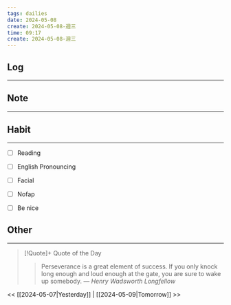 ```yaml
---
tags: dailies  
date: 2024-05-08
create: 2024-05-08-週三
time: 09:17
create: 2024-05-08-週三
---
```


## Log
---


## Note
---

## Habit
---
- [ ] Reading
- [ ] English Pronouncing
- [ ] Facial
- [ ] Nofap
- [ ] Be nice


## Other
---

> [!Quote]+ Quote of the Day
> > Perseverance is a great element of success. If you only knock long enough and loud enough at the gate, you are sure to wake up somebody.
> — <cite>Henry Wadsworth Longfellow</cite>

<< [[2024-05-07|Yesterday]] | [[2024-05-09|Tomorrow]] >>
